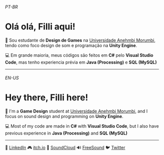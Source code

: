 ###### PT-BR
# Olá olá, Filli aqui!
:office: Sou estudante de **Design de Games** na [Universidade Anehmbi Morumbi](https://portal.anhembi.br/), tendo como foco design de som e programação na **Unity Engine**.

:computer: Em grande maioria, meus códigos são feitos em **C#** pelo **Visual Studio Code**, mas tenho experiencia prévia em **Java (Processing)** e **SQL (MySQL)**

-----
###### EN-US
# Hey there, Filli here!
:office: I'm a **Game Design** student at [Universidade Anehmbi Morumbi](https://portal.anhembi.br/), and I focus on sound design and programming on **Unity Engine**.

:computer: Most of my code are made in **C#** with **Visual Studio Code**, but I also have previous experience in **Java (Processing)** and **SQL (MySQL)**

-----

:necktie: [LinkedIn](https://www.linkedin.com/in/awildfilli/) :video_game: [itch.io](https://awildfilli.itch.io/) :musical_score: [SoundCloud](https://soundcloud.com/awildfilli) :loud_sound: [FreeSound](https://freesound.org/people/AWildFilli/) :bird: [Twitter](https://twitter.com/AWildFilli)
